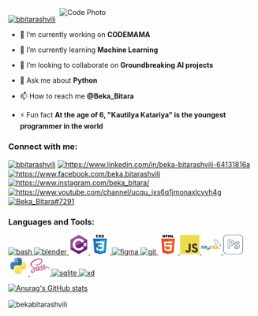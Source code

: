 
<img align="right" alt="Code Photo" width="400" src="https://cdn.dribbble.com/users/926537/screenshots/4502924/python-2.gif">



<p align="left"> <a href="https://twitter.com/bbitarashvili" target="blank"><img src="https://img.shields.io/twitter/follow/bbitarashvili?logo=twitter&style=for-the-badge" alt="bbitarashvili" /></a> </p>

- 🔭 I’m currently working on **CODEMAMA**

- 🌱 I’m currently learning **Machine Learning**

- 👯 I’m looking to collaborate on **Groundbreaking AI projects**

- 💬 Ask me about **Python**

- 📫 How to reach me **@Beka_Bitara**

- ⚡ Fun fact **At the age of 6, "Kautilya Katariya" is the youngest programmer in the world**

<h3 align="left">Connect with me:</h3>
<p align="left">
<a href="https://twitter.com/bbitarashvili" target="blank"><img align="center" src="https://raw.githubusercontent.com/rahuldkjain/github-profile-readme-generator/master/src/images/icons/Social/twitter.svg" alt="bbitarashvili" height="30" width="40" /></a>
<a href="https://linkedin.com/in/https://www.linkedin.com/in/beka-bitarashvili-64131816a" target="blank"><img align="center" src="https://raw.githubusercontent.com/rahuldkjain/github-profile-readme-generator/master/src/images/icons/Social/linked-in-alt.svg" alt="https://www.linkedin.com/in/beka-bitarashvili-64131816a" height="30" width="40" /></a>
<a href="https://fb.com/https://www.facebook.com/beka.bitarashvili" target="blank"><img align="center" src="https://raw.githubusercontent.com/rahuldkjain/github-profile-readme-generator/master/src/images/icons/Social/facebook.svg" alt="https://www.facebook.com/beka.bitarashvili" height="30" width="40" /></a>
<a href="https://instagram.com/https://www.instagram.com/beka_bitara/" target="blank"><img align="center" src="https://raw.githubusercontent.com/rahuldkjain/github-profile-readme-generator/master/src/images/icons/Social/instagram.svg" alt="https://www.instagram.com/beka_bitara/" height="30" width="40" /></a>
<a href="https://www.youtube.com/c/https://www.youtube.com/channel/ucqu_jxs6q1jmonaxlcvvh4g" target="blank"><img align="center" src="https://raw.githubusercontent.com/rahuldkjain/github-profile-readme-generator/master/src/images/icons/Social/youtube.svg" alt="https://www.youtube.com/channel/ucqu_jxs6q1jmonaxlcvvh4g" height="30" width="40" /></a>
<a href="https://discord.gg/Beka_Bitara#7291" target="blank"><img align="center" src="https://raw.githubusercontent.com/rahuldkjain/github-profile-readme-generator/master/src/images/icons/Social/discord.svg" alt="Beka_Bitara#7291" height="30" width="40" /></a>
</p>

<h3 align="left">Languages and Tools:</h3>
<p align="left"> <a href="https://www.gnu.org/software/bash/" target="_blank" rel="noreferrer"> <img src="https://www.vectorlogo.zone/logos/gnu_bash/gnu_bash-icon.svg" alt="bash" width="40" height="40"/> </a> <a href="https://www.blender.org/" target="_blank" rel="noreferrer"> <img src="https://download.blender.org/branding/community/blender_community_badge_white.svg" alt="blender" width="40" height="40"/> </a> <a href="https://www.w3schools.com/cs/" target="_blank" rel="noreferrer"> <img src="https://raw.githubusercontent.com/devicons/devicon/master/icons/csharp/csharp-original.svg" alt="csharp" width="40" height="40"/> </a> <a href="https://www.w3schools.com/css/" target="_blank" rel="noreferrer"> <img src="https://raw.githubusercontent.com/devicons/devicon/master/icons/css3/css3-original-wordmark.svg" alt="css3" width="40" height="40"/> </a> <a href="https://www.figma.com/" target="_blank" rel="noreferrer"> <img src="https://www.vectorlogo.zone/logos/figma/figma-icon.svg" alt="figma" width="40" height="40"/> </a> <a href="https://git-scm.com/" target="_blank" rel="noreferrer"> <img src="https://www.vectorlogo.zone/logos/git-scm/git-scm-icon.svg" alt="git" width="40" height="40"/> </a> <a href="https://www.w3.org/html/" target="_blank" rel="noreferrer"> <img src="https://raw.githubusercontent.com/devicons/devicon/master/icons/html5/html5-original-wordmark.svg" alt="html5" width="40" height="40"/> </a> <a href="https://developer.mozilla.org/en-US/docs/Web/JavaScript" target="_blank" rel="noreferrer"> <img src="https://raw.githubusercontent.com/devicons/devicon/master/icons/javascript/javascript-original.svg" alt="javascript" width="40" height="40"/> </a> <a href="https://www.mysql.com/" target="_blank" rel="noreferrer"> <img src="https://raw.githubusercontent.com/devicons/devicon/master/icons/mysql/mysql-original-wordmark.svg" alt="mysql" width="40" height="40"/> </a> <a href="https://www.photoshop.com/en" target="_blank" rel="noreferrer"> <img src="https://raw.githubusercontent.com/devicons/devicon/master/icons/photoshop/photoshop-line.svg" alt="photoshop" width="40" height="40"/> </a> <a href="https://www.python.org" target="_blank" rel="noreferrer"> <img src="https://raw.githubusercontent.com/devicons/devicon/master/icons/python/python-original.svg" alt="python" width="40" height="40"/> </a> <a href="https://sass-lang.com" target="_blank" rel="noreferrer"> <img src="https://raw.githubusercontent.com/devicons/devicon/master/icons/sass/sass-original.svg" alt="sass" width="40" height="40"/> </a> <a href="https://www.sqlite.org/" target="_blank" rel="noreferrer"> <img src="https://www.vectorlogo.zone/logos/sqlite/sqlite-icon.svg" alt="sqlite" width="40" height="40"/> </a> <a href="https://www.adobe.com/products/xd.html" target="_blank" rel="noreferrer"> <img src="https://cdn.worldvectorlogo.com/logos/adobe-xd.svg" alt="xd" width="40" height="40"/> </a> </p>

[![Anurag's GitHub stats](https://github-readme-stats.vercel.app/api?username=bekabitarashvili)](https://github.com/anuraghazra/github-readme-stats)

<p><img align="center" src="https://github-readme-streak-stats.herokuapp.com/?user=bekabitarashvili&" alt="bekabitarashvili" /></p> 
